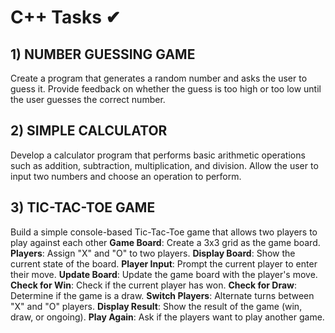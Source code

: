 # C++ Tasks ✔


## 1) NUMBER GUESSING GAME 
Create a program that generates a random number and asks the
user to guess it. Provide feedback on whether the guess is too
high or too low until the user guesses the correct number.


 ## 2) SIMPLE CALCULATOR 
 Develop a calculator program that performs basic arithmetic
operations such as addition, subtraction, multiplication, and
division. Allow the user to input two numbers and choose an
operation to perform.


## 3) TIC-TAC-TOE GAME 
  Build a simple console-based Tic-Tac-Toe game that
 allows two players to play against each other
 **Game Board**: Create a 3x3 grid as the game board.
**Players**: Assign "X" and "O" to two players.
**Display Board**: Show the current state of the board.
**Player Input**: Prompt the current player to enter their move.
**Update Board**: Update the game board with the player's move.
**Check for Win**: Check if the current player has won.
**Check for Draw**: Determine if the game is a draw.
**Switch Players**: Alternate turns between "X" and "O" players.
**Display Result**: Show the result of the game (win, draw, or ongoing).
**Play Again**: Ask if the players want to play another game.
